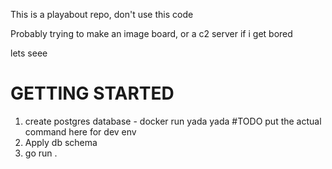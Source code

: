 This is a playabout repo, don't use this code

Probably trying to make an image board, or a c2 server if i get bored

lets seee

# GETTING STARTED
1. create postgres database - docker run yada yada #TODO put the actual command here for dev env
2. Apply db schema
3. go run .

